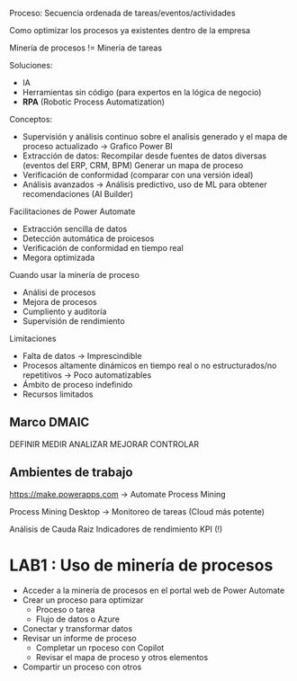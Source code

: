 

Proceso: Secuencia ordenada de tareas/eventos/actividades 

Como optimizar los procesos ya existentes dentro de la empresa


Minería de procesos != Mineria de tareas 

Soluciones:
- IA 
- Herramientas sin código (para expertos en la lógica de negocio)
- __RPA__ (Robotic Process Automatization)


Conceptos:

- Supervisión y análisis continuo sobre el analisis generado y el mapa de proceso actualizado -> Grafico Power BI
- Extracción de datos: Recompilar desde fuentes de datos diversas (eventos del ERP, CRM, BPM) Generar un mapa de proceso
- Verificación de conformidad (comparar con una versión ideal)
- Análisis avanzados -> Análisis predictivo, uso de ML para obtener recomendaciones (AI Builder)


Facilitaciones de Power Automate

- Extracción sencilla de datos 
- Detección automática de proicesos 
- Verificación de conformidad en tiempo real 
- Megora optimizada 
  
  
Cuando usar la minería de proceso 

- Análisi de procesos 
- Mejora de procesos 
- Cumpliento y auditoría 
- Supervisión de rendimiento 

Limitaciones

- Falta de datos -> Imprescindible 
- Procesos altamente dinámicos en tiempo real o no estructurados/no repetitivos -> Poco automatizables  
- Ámbito de proceso indefinido 
- Recursos limitados 


## Marco DMAIC 

DEFINIR 
MEDIR 
ANALIZAR 
MEJORAR 
CONTROLAR                                                                                                        

## Ambientes de trabajo 

https://make.powerapps.com -> Automate Process Mining 

Process Mining Desktop -> Monitoreo de tareas 
(Cloud más potente)

Análisis de Cauda Raiz 
Indicadores de rendimiento KPI (!)


# LAB1 : Uso de minería de procesos 

- Acceder a la minería de procesos en el portal web de Power Automate
- Crear un proceso para optimizar 
	- Proceso o tarea 
	- Flujo de datos o Azure 
- Conectar y transformar datos 
- Revisar un informe de proceso 
	- Completar un rpoceso con Copilot 
	- Revisar el mapa de proceso y otros elementos 
- Compartir un proceso con otros 
